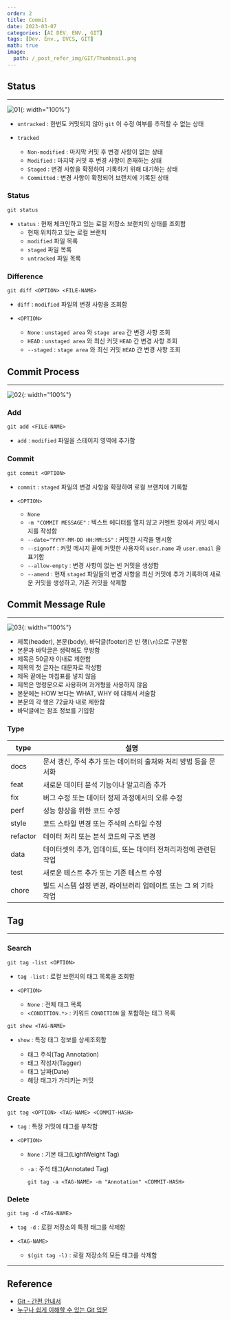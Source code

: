 ```yaml
---
order: 2
title: Commit
date: 2023-03-07
categories: [AI DEV. ENV., GIT]
tags: [Dev. Env., DVCS, GIT]
math: true
image:
  path: /_post_refer_img/GIT/Thumbnail.png
---
```


## Status
-----

![01](/_post_refer_img/GIT/02-01.jpg){: width="100%"}

- `untracked` : 한번도 커밋되지 않아 `git` 이 수정 여부를 추적할 수 없는 상태

- `tracked`
    - `Non-modified` : 마지막 커밋 후 변경 사항이 없는 상태
    - `Modified` : 마지막 커밋 후 변경 사항이 존재하는 상태
    - `Staged` : 변경 사항을 확정하여 기록하기 위해 대기하는 상태
    - `Committed` : 변경 사항이 확정되어 브랜치에 기록된 상태

### Status

```
git status
```

- `status` : 현재 체크인하고 있는 로컬 저장소 브랜치의 상태를 조회함
    - 현재 위치하고 있는 로컬 브랜치
    - `modified` 파일 목록
    - `staged` 파일 목록
    - `untracked` 파일 목록

### Difference

```
git diff <OPTION> <FILE-NAME>
```

- `diff` : `modified` 파일의 변경 사항을 조회함

- `<OPTION>`
    - `None` : `unstaged area` 와 `stage area` 간 변경 사항 조회
    - `HEAD` : `unstaged area` 와 최신 커밋 `HEAD` 간 변경 사항 조회
    - `--staged` : `stage area` 와 최신 커밋 `HEAD` 간 변경 사항 조회

## Commit Process
-----

![02](/_post_refer_img/GIT/02-02.jpg){: width="100%"}

### Add

```
git add <FILE-NAME>
```

- `add` : `modified` 파일을 스테이지 영역에 추가함

### Commit

```
git commit <OPTION>
```

- `commit` : `staged` 파일의 변경 사항을 확정하여 로컬 브랜치에 기록함

- `<OPTION>`
    - `None`
    - `-m "COMMIT MESSAGE"` : 텍스트 에디터를 열지 않고 커멘트 창에서 커밋 메시지를 작성함
    - `--date="YYYY-MM-DD HH:MM:SS"` : 커밋한 시각을 명시함
    - `--signoff` : 커밋 메시지 끝에 커밋한 사용자의 `user.name` 과 `user.email` 을 표기함
    - `--allow-empty` : 변경 사항이 없는 빈 커밋을 생성함
    - `--amend` : 현재 `staged` 파일들의 변경 사항을 최신 커밋에 추가 기록하여 새로운 커밋을 생성하고, 기존 커밋을 삭제함

## Commit Message Rule
-----

![03](/_post_refer_img/GIT/02-03.jpg){: width="100%"}

- 제목(header), 본문(body), 바닥글(footer)은 빈 행(`\n`)으로 구분함
- 본문과 바닥글은 생략해도 무방함
- 제목은 50글자 이내로 제한함
- 제목의 첫 글자는 대문자로 작성함
- 제목 끝에는 마침표를 넣지 않음
- 제목은 명령문으로 사용하며 과거형을 사용하지 않음
- 본문에는 HOW 보다는 WHAT, WHY 에 대해서 서술함
- 본문의 각 행은 72글자 내로 제한함
- 바닥글에는 참조 정보를 기입함

### Type

| type | 설명 |
|---|---|
| docs | 문서 갱신, 주석 추가 또는 데이터의 출처와 처리 방법 등을 문서화 |
| feat | 새로운 데이터 분석 기능이나 알고리즘 추가 |
| fix | 버그 수정 또는 데이터 정제 과정에서의 오류 수정 |
| perf | 성능 향상을 위한 코드 수정 |
| style | 코드 스타일 변경 또는 주석의 스타일 수정 |
| refactor | 데이터 처리 또는 분석 코드의 구조 변경 |
| data | 데이터셋의 추가, 업데이트, 또는 데이터 전처리과정에 관련된 작업 |
| test | 새로운 테스트 추가 또는 기존 테스트 수정 |
| chore | 빌드 시스템 설정 변경, 라이브러리 업데이트 또는 그 외 기타 작업 |

## Tag
-----

### Search

```
git tag -list <OPTION>
```

- `tag -list` : 로컬 브랜치의 태그 목록을 조회함

- `<OPTION>`
    - `None` : 전체 태그 목록
    - `<CONDITION.*>` : 키워드 `CONDITION` 을 포함하는 태그 목록
    
```
git show <TAG-NAME>
```

- `show` : 특정 태그 정보를 상세조회함

    - 태그 주석(Tag Annotation)
    - 태그 작성자(Tagger)
    - 태그 날짜(Date)
    - 해당 태그가 가리키는 커밋

### Create

```
git tag <OPTION> <TAG-NAME> <COMMIT-HASH>
```

- `tag` : 특정 커밋에 태그를 부착함

- `<OPTION>`
    - `None` : 기본 태그(LightWeight Tag)
    - `-a` : 주석 태그(Annotated Tag)

        ```
        git tag -a <TAG-NAME> -m "Annotation" <COMMIT-HASH>
        ```

### Delete
  
```
git tag -d <TAG-NAME>
```

- `tag -d` : 로컬 저장소의 특정 태그를 삭제함

- `<TAG-NAME>`
    - `$(git tag -l)` : 로컬 저장소의 모든 태그를 삭제함

-----

## Reference

- [Git - 간편 안내서](https://rogerdudler.github.io/git-guide/index.ko.html)
- [누구나 쉽게 이해할 수 있는 Git 입문](https://backlog.com/git-tutorial/kr/)